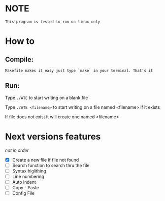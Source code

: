 # NOTE
    This program is tested to run on linux only 

# How to
## Compile:
    Makefile makes it easy just type `make` in your terminal. That's it 

## Run:
Type `./ATE` to start writing on a blank file

Type `./ATE <filename>` to start writing on a file named \<filename> if it exists

If file does not exist it will create one named \<filename>

# Next versions features
_not in order_
- [x] Create a new file if file not found
- [ ] Search function to search thru the file
- [ ] Syntax higlithing
- [ ] Line numbering
- [ ] Auto indent
- [ ] Copy - Paste
- [ ] Config File 
